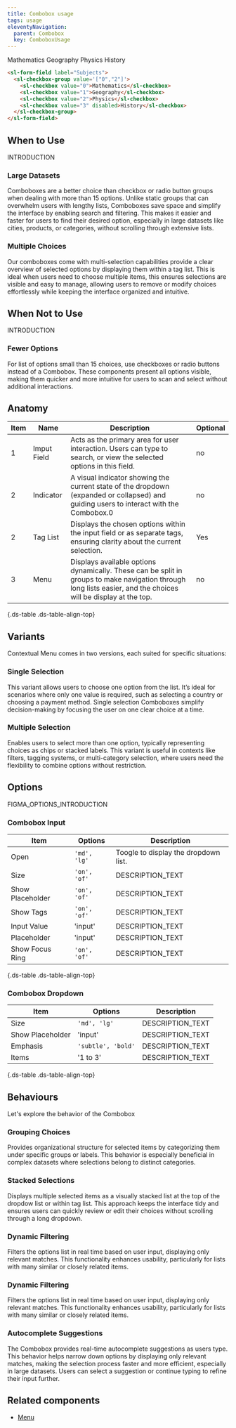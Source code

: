 ```yaml
---
title: Combobox usage
tags: usage
eleventyNavigation:
  parent: Combobox
  key: ComboboxUsage
---
```


<section class="no-heading">

<div class="ds-example">

<sl-form-field label="Subjects">
<sl-checkbox-group value='["0","2"]'>
  <sl-checkbox value="0">Mathematics</sl-checkbox>
  <sl-checkbox value="1">Geography</sl-checkbox>
  <sl-checkbox value="2">Physics</sl-checkbox>
  <sl-checkbox value="3" disabled>History</sl-checkbox>
</sl-checkbox-group>
</sl-form-field>

</div>

<div class="ds-code">

  ```html
  <sl-form-field label="Subjects">
    <sl-checkbox-group value='["0","2"]'>
      <sl-checkbox value="0">Mathematics</sl-checkbox>
      <sl-checkbox value="1">Geography</sl-checkbox>
      <sl-checkbox value="2">Physics</sl-checkbox>
      <sl-checkbox value="3" disabled>History</sl-checkbox>
    </sl-checkbox-group>
  </sl-form-field>
  ```

</div>

</section>


<section>

## When to Use
INTRODUCTION

### **Large Datasets**
Comboboxes are a better choice than checkbox or radio button groups when dealing with more than 15 options. Unlike static groups that can overwhelm users with lengthy lists, Comboboxes save space and simplify the interface by enabling search and filtering. This makes it easier and faster for users to find their desired option, especially in large datasets like cities, products, or categories, without scrolling through extensive lists.

### Multiple Choices
Our comboboxes come with multi-selection capabilities provide a clear overview of selected options by displaying them within a tag list. This is ideal when users need to choose multiple items, this ensures selections are visible and easy to manage, allowing users to remove or modify choices effortlessly while keeping the interface organized and intuitive.

</section>


<section>

## When Not to Use
INTRODUCTION

### **Fewer Options**
For list of options small than 15 choices, use checkboxes or radio buttons instead of a Combobox. These components present all options visible, making them quicker and more intuitive for users to scan and select without additional interactions.

</section>


<section>

## Anatomy

|Item|Name| Description | Optional|
|-|-|-|-|
|1|Imput Field |Acts as the primary area for user interaction. Users can type to search, or view the selected options in this field. |no|
|2|Indicator |A visual indicator showing the current state of the dropdown (expanded or collapsed) and guiding users to interact with the Combobox.0 |no|
|2|Tag List |Displays the chosen options within the input field or as separate tags, ensuring clarity about the current selection. |Yes|
|3|Menu |Displays available options dynamically. These can be split in groups to make navigation through long lists easier, and the choices will be display at the top. |no|

{.ds-table .ds-table-align-top}

</section>


<section>

## Variants
Contextual Menu comes in two versions, each suited for specific situations:

### Single Selection
This variant allows users to choose one option from the list. It’s ideal for scenarios where only one value is required, such as selecting a country or choosing a payment method. Single selection Comboboxes simplify decision-making by focusing the user on one clear choice at a time.

### Multiple Selection
Enables users to select more than one option, typically representing choices as chips or stacked labels. This variant is useful in contexts like filters, tagging systems, or multi-category selection, where users need the flexibility to combine options without restriction.

</section>


<section>

## Options
FIGMA_OPTIONS_INTRODUCTION

### Combobox Input
|Item|Options|Description|
|-|-|-|
|Open|`'md', 'lg'` |Toogle to display the dropdown list. |
|Size|`'on', 'of'` |DESCRIPTION_TEXT |
|Show Placeholder|`'on', 'of'`| DESCRIPTION_TEXT |
|Show Tags|`'on', 'of'` |DESCRIPTION_TEXT |
|Input Value|'input' |DESCRIPTION_TEXT |
|Placeholder|'input' |DESCRIPTION_TEXT |
|Show Focus Ring|`'on', 'of'` |DESCRIPTION_TEXT |

{.ds-table .ds-table-align-top}

### Combobox Dropdown
|Item|Options|Description|
|-|-|-|
|Size|`'md', 'lg'` |DESCRIPTION_TEXT |
|Show Placeholder|'input' |DESCRIPTION_TEXT |
|Emphasis|`'subtle', 'bold'`|DESCRIPTION_TEXT |
|Items|'1 to 3' |DESCRIPTION_TEXT |

{.ds-table .ds-table-align-top}

</section>


<section>

## Behaviours  
Let's explore the behavior of the Combobox

### Grouping Choices
Provides organizational structure for selected items by categorizing them under specific groups or labels. This behavior is especially beneficial in complex datasets where selections belong to distinct categories.

### Stacked Selections
Displays multiple selected items as a visually stacked list at the top of the dropdow list or within tag list. This approach keeps the interface tidy and ensures users can quickly review or edit their choices without scrolling through a long dropdown.

### Dynamic Filtering
Filters the options list in real time based on user input, displaying only relevant matches. This functionality enhances usability, particularly for lists with many similar or closely related items.

### Dynamic Filtering
Filters the options list in real time based on user input, displaying only relevant matches. This functionality enhances usability, particularly for lists with many similar or closely related items.

### Autocomplete Suggestions
The Combobox provides real-time autocomplete suggestions as users type. This behavior helps narrow down options by displaying only relevant matches, making the selection process faster and more efficient, especially in large datasets. Users can select a suggestion or continue typing to refine their input further.

</section>


<section>

## Related components

- [Menu](/categories/components/menu/usage)

</section>
